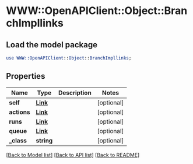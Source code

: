 # WWW::OpenAPIClient::Object::BranchImpllinks

## Load the model package
```perl
use WWW::OpenAPIClient::Object::BranchImpllinks;
```

## Properties
Name | Type | Description | Notes
------------ | ------------- | ------------- | -------------
**self** | [**Link**](Link.md) |  | [optional] 
**actions** | [**Link**](Link.md) |  | [optional] 
**runs** | [**Link**](Link.md) |  | [optional] 
**queue** | [**Link**](Link.md) |  | [optional] 
**_class** | **string** |  | [optional] 

[[Back to Model list]](../README.md#documentation-for-models) [[Back to API list]](../README.md#documentation-for-api-endpoints) [[Back to README]](../README.md)


